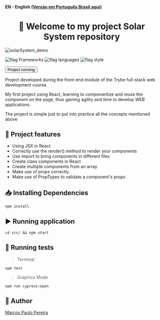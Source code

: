 #### EN - English [(Versão em Português Brasil aqui)](https://github.com/m4rcos-dev/FrontEnd-project-solar-system/blob/main/README_pt-br.md)

<h1 align="center">🎉 Welcome to my project Solar System repository </h1>

![solarSystem_demo](https://user-images.githubusercontent.com/104791582/209689985-0e62db6c-2d08-4333-b273-3b1c80f5719b.gif)

![flag Frameworks](https://img.shields.io/badge/Frameworks-React-informational)
![flag languages](https://img.shields.io/badge/Languages-JavaScript%20-yellow)
![flag style](https://img.shields.io/badge/Style-CSS3-9cf)

<a href='https://sistemasolar.web.app/'><button>Project running</button></a>

<p>Project developed during the front-end module of the Trybe full-stack web development course.</p>
<p>My first project using React, learning to componentize and reuse the component on the page, thus gaining agility and time to develop WEB applications.</p>
<p>The project is simple just to put into practice all the concepts mentioned above</p>

## 🔨 Project features

<ul>
<li>Using JSX in React</li>
<li>Correctly use the render() method to render your components</li>
<li>Use import to bring components in different files</li>
<li>Create class components in React</li>
<li>Create multiple components from an array</li>
<li>Make use of props correctly</li>
<li>Make use of PropTypes to validate a component's props</li>
</ul>

## 📥 Installing Dependencies

```bash
npm install
``` 

## ▶️ Running application

  ```
cd src/ && npm start
  ```

## 🧪 Running tests

>Terminal
 ```
 npm test
  ```
>Graphics Mode
 ```
 npm run cypress:open
  ```

## 🧔 Author

<div class="badge-base LI-profile-badge" data-locale="pt_BR" data-size="medium" data-theme="dark" data-type="VERTICAL" data-vanity="dev-marcospaulo" data-version="v1"><a class="badge-base__link LI-simple-link" href="https://br.linkedin.com/in/dev-marcospaulo?trk=profile-badge">Marcos Paulo Pereira</a></div>

